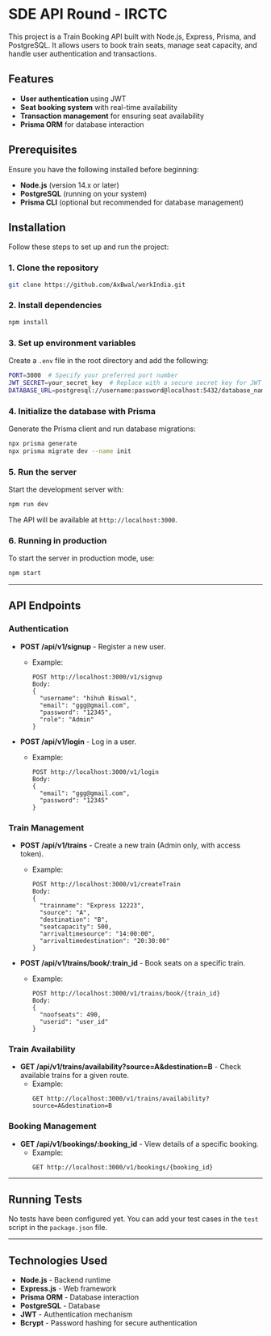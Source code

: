 

# SDE API Round - IRCTC

This project is a Train Booking API built with Node.js, Express, Prisma, and PostgreSQL. It allows users to book train seats, manage seat capacity, and handle user authentication and transactions.

## Features

- **User authentication** using JWT
- **Seat booking system** with real-time availability
- **Transaction management** for ensuring seat availability
- **Prisma ORM** for database interaction

## Prerequisites

Ensure you have the following installed before beginning:

- **Node.js** (version 14.x or later)
- **PostgreSQL** (running on your system)
- **Prisma CLI** (optional but recommended for database management)

## Installation

Follow these steps to set up and run the project:

### 1. Clone the repository

```bash
git clone https://github.com/AxBwal/workIndia.git
```

### 2. Install dependencies

```bash
npm install
```

### 3. Set up environment variables

Create a `.env` file in the root directory and add the following:

```bash
PORT=3000  # Specify your preferred port number
JWT_SECRET=your_secret_key  # Replace with a secure secret key for JWT
DATABASE_URL=postgresql://username:password@localhost:5432/database_name?schema=public  # Replace with your actual PostgreSQL details
```

### 4. Initialize the database with Prisma

Generate the Prisma client and run database migrations:

```bash
npx prisma generate
npx prisma migrate dev --name init
```

### 5. Run the server

Start the development server with:

```bash
npm run dev
```

The API will be available at `http://localhost:3000`.

### 6. Running in production

To start the server in production mode, use:

```bash
npm start
```

---

## API Endpoints

### Authentication

- **POST /api/v1/signup** - Register a new user.
  - Example:
    ```
    POST http://localhost:3000/v1/signup
    Body:
    {
      "username": "hihuh Biswal",
      "email": "ggg@gmail.com",
      "password": "12345",
      "role": "Admin"
    }
    ```

- **POST /api/v1/login** - Log in a user.
  - Example:
    ```
    POST http://localhost:3000/v1/login
    Body:
    {
      "email": "ggg@gmail.com",
      "password": "12345"
    }
    ```

### Train Management

- **POST /api/v1/trains** - Create a new train (Admin only, with access token).
  - Example:
    ```
    POST http://localhost:3000/v1/createTrain
    Body:
    {
      "trainname": "Express 12223",
      "source": "A",
      "destination": "B",
      "seatcapacity": 500,
      "arrivaltimesource": "14:00:00",
      "arrivaltimedestination": "20:30:00"
    }
    ```

- **POST /api/v1/trains/book/:train_id** - Book seats on a specific train.
  - Example:
    ```
    POST http://localhost:3000/v1/trains/book/{train_id}
    Body:
    {
      "noofseats": 490,
      "userid": "user_id"
    }
    ```

### Train Availability

- **GET /api/v1/trains/availability?source=A&destination=B** - Check available trains for a given route.
  - Example:
    ```
    GET http://localhost:3000/v1/trains/availability?source=A&destination=B
    ```

### Booking Management

- **GET /api/v1/bookings/:booking_id** - View details of a specific booking.
  - Example:
    ```
    GET http://localhost:3000/v1/bookings/{booking_id}
    ```

---

## Running Tests

No tests have been configured yet. You can add your test cases in the `test` script in the `package.json` file.

---

## Technologies Used

- **Node.js** - Backend runtime
- **Express.js** - Web framework
- **Prisma ORM** - Database interaction
- **PostgreSQL** - Database
- **JWT** - Authentication mechanism
- **Bcrypt** - Password hashing for secure authentication

